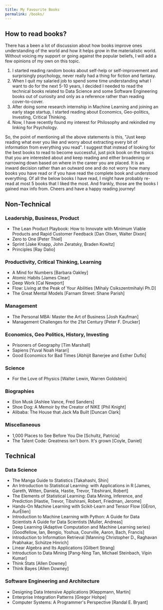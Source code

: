 ```yaml
---
title: My Favourite Books
permalink: /books/
---
```


## How to read books?
There has a been a lot of discussion about how books improve ones understanding of the world and how it helps grow in the materialistic world. Without voicing my support or going against the popular beliefs, I will add a few opinions of my own on this topic.

1. I started reading random books about self-help or self-improvement and surprisingly psychology, never really had a thing for fiction and fantasy.
2. When I quit my salaried job to spend some time understanding what I want to do for the next 5-10 years, I decided I needed to read the technical books related to Data Science and some Software Engineering books out of curiosity and only as a reference rather than reading cover-to-cover.
3. After doing some research internship in Machine Learning and joining an early stage startup, I started reading about Economics, Geo-politics, Investing, Critical Thinking.
4. Now, I have recently found my interest for Philosophy and rekindled my linking for Psychology.

So, the point of mentioning all the above statements is this, "Just keep reading what ever you like and worry about extracting every bit of information from everything you read". I suggest that instead of looking for the best books to read to become successful, just pick book on the topics that you are interested about and keep reading and either broadening or narrowing down based on where in the career you are placed. It is an inward decision rather than an outward one and do not worry how many books you have read or if you have read the complete book and understood everything. Of all the below books I have read, I might have probably re-read at most 5 books that I liked the most. And frankly, those are the books I gained max info from. Cheers and have a happy reading journey!

## Non-Technical

### Leadership, Business, Product
- The Lean Product Playbook: How to Innovate with Minimum Viable Products and Rapid Customer Feedback
	[Dan Olsen, Walter Dixon]
- Zero to One
	[Peter Thiel]
- Sprint
	[Jake Knapp, John Zeratsky, Braden Kowitz]
- Principles
	[Ray Dalio]

### Productivity, Critical Thinking, Learning
- A Mind for Numbers
	[Barbara Oakley]
- Atomic Habits
	[James Clear]
- Deep Work
	[Cal Newport]
- Flow: Living at the Peak of Your Abilities
	[Mihaly Csikszentmihalyi Ph.D]
- The Great Mental Models
	[Farnam Street: Shane Parish]

### Management
- The Personal MBA: Master the Art of Business
	[Josh Kaufman]
- Management Challenges for the 21st Century
	[Peter F. Drucker]

### Economics, Geo Politics, History, Investing
- Prisoners of Geography
	[Tim Marshall]
- Sapiens
	[Yuval Noah Harari]
- Good Economics for Bad Times
  [Abhijit Banerjee and Esther Duflo]

### Science
- For the Love of Physics
	[Walter Lewin, Warren Goldstein]

### Biographies
- Elon Musk
	[Ashlee Vance, Fred Sanders]
- Shoe Dog: A Memoir by the Creator of NIKE
	[Phil Knight]
- Alibaba: The House that Jack Ma Built
	[Duncan Clark]

### Miscellaneous
- 1,000 Places to See Before You Die
	[Schultz, Patricia]
- The Talent Code: Greatness isn't born. It's grown
	[Coyle, Daniel]

## Technical

### Data Science
- The Manga Guide to Statistics
	[Takahashi, Shin]
- An Introduction to Statistical Learning: with Applications in R
	[James, Gareth, Witten, Daniela, Hastie, Trevor, Tibshirani, Robert]
- The Elements of Statistical Learning: Data Mining, Inference, and Prediction
	[Hastie, Trevor, Tibshirani, Robert, Friedman, Jerome]
- Hands-On Machine Learning with Scikit-Learn and Tensor Flow
	[GÈron, AurÈlien]
- Introduction to Machine Learning with Python: A Guide for Data Scientists A Guide for Data Scientists
	[Muller, Andreas]
- Deep Learning (Adaptive Computation and Machine Learning series)
	[Goodfellow, Ian, Bengio, Yoshua, Courville, Aaron, Bach, Francis]
- Introduction to Information Retrieval
	[Manning Christopher D., Raghavan Prabhakar, Schütze Hinrich]
- Linear Algebra and Its Applications
	[Gilbert Strang]
- Introduction to Data Mining
	[Pang-Ning Tan, Michael Steinbach, Vipin Kumar]
- Think Stats
	[Allen Downey]
- Think Bayes
	[Allen Downey]

### Software Engineering and Architecture
- Designing Data Intensive Applications
	[Kleppmann, Martin]
- Enterprise Integration Patterns
	[Gregor Hohpe]
- Computer Systems: A Programmer's Perspective
	[Randal E. Bryant]
